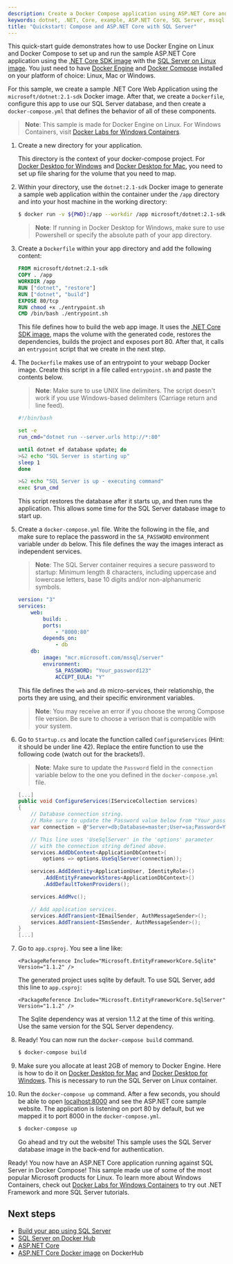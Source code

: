 ```yaml
---
description: Create a Docker Compose application using ASP.NET Core and SQL Server on Linux in Docker.
keywords: dotnet, .NET, Core, example, ASP.NET Core, SQL Server, mssql
title: "Quickstart: Compose and ASP.NET Core with SQL Server"
---
```


This quick-start guide demonstrates how to use Docker Engine on Linux and Docker
Compose to set up and run the sample ASP.NET Core application using the
[.NET Core SDK image](https://hub.docker.com/_/microsoft-dotnet-core-sdk)
with the
[SQL Server on Linux image](https://hub.docker.com/_/microsoft-mssql-server).
You just need to have [Docker Engine](/install/index.md)
and [Docker Compose](/compose/install/) installed on your
platform of choice: Linux, Mac or Windows.

For this sample, we create a sample .NET Core Web Application using the
`microsoft/dotnet:2.1-sdk` Docker image. After that, we create a `Dockerfile`,
configure this app to use our SQL Server database, and then create a
`docker-compose.yml` that defines the behavior of all of these components.

> **Note**: This sample is made for Docker Engine on Linux. For Windows
> Containers, visit
> [Docker Labs for Windows Containers](https://github.com/docker/labs/tree/master/windows).

1.  Create a new directory for your application.

    This directory is the context of your docker-compose project. For
    [Docker Desktop for Windows](/docker-for-windows/#/shared-drives) and
    [Docker Desktop for Mac](/docker-for-mac/#/file-sharing), you
    need to set up file sharing for the volume that you need to map.

1.  Within your directory, use the `dotnet:2.1-sdk` Docker image to generate a
    sample web application within the container under the `/app` directory and
    into your host machine in the working directory:

    ```bash
    $ docker run -v ${PWD}:/app --workdir /app microsoft/dotnet:2.1-sdk dotnet new mvc --auth Individual
    ```

    > **Note**: If running in Docker Desktop for Windows, make sure to use Powershell
    or specify the absolute path of your app directory.

1.  Create a `Dockerfile` within your app directory and add the following content:

    ```dockerfile
    FROM microsoft/dotnet:2.1-sdk
    COPY . /app
    WORKDIR /app
    RUN ["dotnet", "restore"]
    RUN ["dotnet", "build"]
    EXPOSE 80/tcp
    RUN chmod +x ./entrypoint.sh
    CMD /bin/bash ./entrypoint.sh
    ```

    This file defines how to build the web app image. It uses the
    [.NET Core SDK image](https://hub.docker.com/_/microsoft-dotnet-core-sdk),
    maps the volume with the generated code, restores the dependencies, builds the
    project and exposes port 80. After that, it calls an `entrypoint` script
    that we create in the next step.

1.  The `Dockerfile` makes use of an entrypoint to your webapp Docker
    image. Create this script in a file called `entrypoint.sh` and paste the
    contents below.

    > **Note**: Make sure to use UNIX line delimiters. The script doesn't work if
    > you use Windows-based delimiters (Carriage return and line feed).

    ```bash
    #!/bin/bash

    set -e
    run_cmd="dotnet run --server.urls http://*:80"

    until dotnet ef database update; do
    >&2 echo "SQL Server is starting up"
    sleep 1
    done

    >&2 echo "SQL Server is up - executing command"
    exec $run_cmd
    ```

    This script restores the database after it starts up, and then runs
    the application. This allows some time for the SQL Server database image to
    start up.

1.  Create a `docker-compose.yml` file. Write the following in the file, and
    make sure to replace the password in the `SA_PASSWORD` environment variable
    under `db` below. This file defines the way the images interact as
    independent services.

    > **Note**: The SQL Server container requires a secure password to startup:
    > Minimum length 8 characters, including uppercase and lowercase letters,
    > base 10 digits and/or non-alphanumeric symbols.

    ```yaml
    version: "3"
    services:
        web:
            build: .
            ports:
                - "8000:80"
            depends_on:
                - db
        db:
            image: "mcr.microsoft.com/mssql/server"
            environment:
                SA_PASSWORD: "Your_password123"
                ACCEPT_EULA: "Y"
    ```

    This file defines the `web` and `db` micro-services, their relationship, the
    ports they are using, and their specific environment variables.

    > **Note**: You may receive an error if you choose the wrong Compose file
    > version. Be sure to choose a verison that is compatible with your system.

1.  Go to `Startup.cs` and locate the function called `ConfigureServices` (Hint:
    it should be under line 42). Replace the entire function to use the following
    code (watch out for the brackets!).

    > **Note**: Make sure to update the `Password` field in the `connection`
    > variable below to the one you defined in the `docker-compose.yml` file.

    ```csharp
    [...]
    public void ConfigureServices(IServiceCollection services)
    {
        // Database connection string.
        // Make sure to update the Password value below from "Your_password123" to your actual password.
        var connection = @"Server=db;Database=master;User=sa;Password=Your_password123;";

        // This line uses 'UseSqlServer' in the 'options' parameter
        // with the connection string defined above.
        services.AddDbContext<ApplicationDbContext>(
            options => options.UseSqlServer(connection));

        services.AddIdentity<ApplicationUser, IdentityRole>()
            .AddEntityFrameworkStores<ApplicationDbContext>()
            .AddDefaultTokenProviders();

        services.AddMvc();

        // Add application services.
        services.AddTransient<IEmailSender, AuthMessageSender>();
        services.AddTransient<ISmsSender, AuthMessageSender>();
    }
    [...]
    ```

1.  Go to `app.csproj`. You see a line like:

    ```
    <PackageReference Include="Microsoft.EntityFrameworkCore.Sqlite" Version="1.1.2" />
    ```

    The generated project uses sqlite by default. To use SQL Server, add this line to
    `app.csproj`:

    ```
    <PackageReference Include="Microsoft.EntityFrameworkCore.SqlServer" Version="1.1.2" />
    ```

    The Sqlite dependency was at version 1.1.2 at the time of this writing. Use the same
    version for the SQL Server dependency.

1.  Ready! You can now run the `docker-compose build` command.

    ```bash
    $ docker-compose build
    ```

1.  Make sure you allocate at least 2GB of memory to Docker Engine. Here is how
    to do it on
    [Docker Desktop for Mac](/docker-for-mac/#/advanced) and
    [Docker Desktop for Windows](/docker-for-windows/#/advanced).
    This is necessary to run the SQL Server on Linux container.

1.  Run the `docker-compose up` command. After a few seconds, you should be able
    to open [localhost:8000](http://localhost:8000) and see the ASP.NET core
    sample website. The application is listening on port 80 by default, but we
    mapped it to port 8000 in the `docker-compose.yml`.

    ```bash
    $ docker-compose up
    ```

    Go ahead and try out the website! This sample uses the SQL Server
    database image in the back-end for authentication.

Ready! You now have an ASP.NET Core application running against SQL Server in
Docker Compose! This sample made use of some of the most popular Microsoft
products for Linux. To learn more about Windows Containers, check out
[Docker Labs for Windows Containers](https://github.com/docker/labs/tree/master/windows)
to try out .NET Framework and more SQL Server tutorials.

## Next steps

- [Build your app using SQL Server](https://www.microsoft.com/en-us/sql-server/developer-get-started/?utm_medium=Referral&utm_source=docs.docker.com)
- [SQL Server on Docker Hub](https://hub.docker.com/r/microsoft/mssql-server/)
- [ASP.NET Core](https://www.asp.net/core)
- [ASP.NET Core Docker image](https://hub.docker.com/r/microsoft/aspnetcore/) on DockerHub
